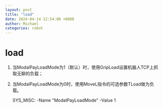 ```yaml
---
layout: post
title: "load"
date: 2024-04-14 12:54:00 +0800
author: Michael
categories: robot
---
```


# load
1. 当ModalPayLoadMode为1（默认）时，使用GripLoad设置机器人TCP上抓取无聊的负载；
2. 当ModalPayLoadMode为0时，使用MoveL指令的可选参数TLoad做为负载。


    SYS_MISC:
        -Name "ModalPayLoadMode" -Value 1